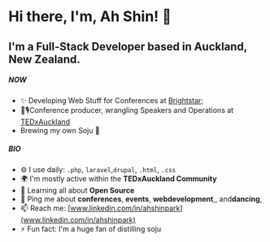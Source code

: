 # Hi there, I'm, Ah Shin! 👋

## I'm a Full-Stack Developer based in Auckland, New Zealand.

##### NOW

- ✨ Developing Web Stuff for Conferences at [Brightstar](https://brightstar.co.nz);
- 🎤🎙Conference producer, wrangling Speakers and Operations at [TEDxAuckland](https://tedxauckland.com,) 
- Brewing my own Soju 🍺

##### BIO


- ⚙️ I use daily: `.php`, `laravel`,`drupal`, `.html`, `.css`
- 🌍 I'm mostly active within the **TEDxAuckland Community**
- 🌱 Learning all about **Open Source**
- 💬 Ping me about **conferences**, **events**, **webdevelopment**,, and**dancing**,  
- 📫 Reach me: [www.linkedin.com/in/ahshinpark](www.linkedin.com/in/ahshinpark)
- ⚡️ Fun fact: I'm a huge fan of distilling soju
